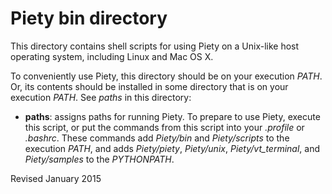 
Piety bin directory
=====================

This directory contains shell scripts for using Piety on a Unix-like host
operating system, including Linux and Mac OS X. 

To conveniently use Piety, this directory should be on your execution
*PATH*.  Or, its contents should be installed in some directory that
is on your execution *PATH*.  See *paths* in this directory:

- **paths**: assigns paths for running Piety.  To prepare to use
 Piety, execute this script, or put the commands from this script into
 your *.profile* or *.bashrc*.  These commands add *Piety/bin* and
 *Piety/scripts* to the execution *PATH*, and adds *Piety/piety*, *Piety/unix*,
  *Piety/vt_terminal*, and *Piety/samples* to the *PYTHONPATH*.

Revised January 2015
